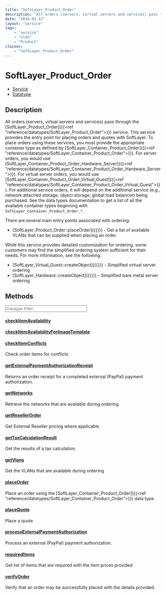 ```yaml
---
title: "SoftLayer_Product_Order"
description: "All orders (servers, virtual servers and services) pass through the [SoftLayer_Product_Order]({{<ref 'reference/datatype... "
date: "2018-02-12"
layout: "service"
tags:
    - "service"
    - "sldn"
    - "Product"
classes:
    - "SoftLayer_Product_Order"
---
```

# SoftLayer_Product_Order
<div id='service-datatype'>
    <ul id='sldn-reference-tabs'>
    <li id='service'> <a href='/reference/services/SoftLayer_Product_Order' >Service</a></li>    <li id='datatype'> <a href='/reference/datatypes/SoftLayer_Product_Order' >Datatype</a></li>
    </ul>
</div>

## Description
All orders (servers, virtual servers and services) pass through the [SoftLayer_Product_Order]({{<ref "reference/datatypes/SoftLayer_Product_Order">}}) service. This service provides the entry point for placing orders and quotes with SoftLayer. To place orders using these services, you must provide the appropriate container type as defined by [SoftLayer_Container_Product_Order]({{<ref "reference/datatypes/SoftLayer_Container_Product_Order">}}). For server orders, you would use [SoftLayer_Container_Product_Order_Hardware_Server]({{<ref "reference/datatypes/SoftLayer_Container_Product_Order_Hardware_Server">}}). For virtual server orders, you would use [SoftLayer_Container_Product_Order_Virtual_Guest]({{<ref "reference/datatypes/SoftLayer_Container_Product_Order_Virtual_Guest">}}). For additional service orders, it will depend on the additional service (e.g., network attached storage, object storage, global load balancer) being purchased. See the data types documentation to get a list of all the available container types beginning with <code>SoftLayer_Container_Product_Order_*</code>. 

There are several main entry points associated with ordering: 

<ul> <li>[SoftLayer_Product_Order::placeOrder]({{<ref "reference/services/SoftLayer_Product_Order/placeOrder">}}) - Get a list of available VLANs that can be supplied when placing an order.</li> </ul> 

While this service provides detailed customization for ordering, some customers may find the simplified ordering system sufficient for their needs. For more information, see the following: 

<ul> <li>[SoftLayer_Virtual_Guest::createObject]({{<ref "reference/services/SoftLayer_Virtual_Guest/createObject">}}) - Simplified virtual server ordering</li> <li>[SoftLayer_Hardware::createObject]({{<ref "reference/services/SoftLayer_Hardware/createObject">}}) - Simplified bare metal server ordering</li> </ul> 



        
<div id="properties" class="content service-content">

## Methods

<div class="view-filters">
    <div class="clearfix">
        <div class="search-input-box">
            <input placeholder="Datatype Filter" onkeyup="titleSearch(inputId='edit-combine', divId='method-div', elementClass='method-row')" 
                type="text" id="edit-combine" value="" size="30" maxlength="128" class="form-text">
        </div>
    </div>
</div>

#### [checkItemAvailability](/reference/services/SoftLayer_Product_Order/checkItemAvailability)


#### [checkItemAvailabilityForImageTemplate](/reference/services/SoftLayer_Product_Order/checkItemAvailabilityForImageTemplate)


#### [checkItemConflicts](/reference/services/SoftLayer_Product_Order/checkItemConflicts)
Check order items for conflicts

#### [getExternalPaymentAuthorizationReceipt](/reference/services/SoftLayer_Product_Order/getExternalPaymentAuthorizationReceipt)
Returns an order receipt for a completed external (PayPal) payment authorization.

#### [getNetworks](/reference/services/SoftLayer_Product_Order/getNetworks)
Retrieve the networks that are available during ordering.

#### [getResellerOrder](/reference/services/SoftLayer_Product_Order/getResellerOrder)
Get External Reseller pricing where applicable

#### [getTaxCalculationResult](/reference/services/SoftLayer_Product_Order/getTaxCalculationResult)
Get the results of a tax calculation.

#### [getVlans](/reference/services/SoftLayer_Product_Order/getVlans)
Get the VLANs that are available during ordering

#### [placeOrder](/reference/services/SoftLayer_Product_Order/placeOrder)
Place an order using the [SoftLayer_Container_Product_Order]({{<ref "reference/datatypes/SoftLayer_Container_Product_Order">}}) data type.

#### [placeQuote](/reference/services/SoftLayer_Product_Order/placeQuote)
Place a quote

#### [processExternalPaymentAuthorization](/reference/services/SoftLayer_Product_Order/processExternalPaymentAuthorization)
Process an external (PayPal) payment authorization.

#### [requiredItems](/reference/services/SoftLayer_Product_Order/requiredItems)
Get list of items that are required with the item prices provided

#### [verifyOrder](/reference/services/SoftLayer_Product_Order/verifyOrder)
Verify that an order may be successfully placed with the details provided.

</div>


